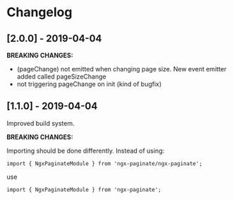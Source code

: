 # Changelog

## [2.0.0] - 2019-04-04

**BREAKING CHANGES:**

* (pageChange) not emitted when changing page size. New event emitter added called pageSizeChange
* not triggering pageChange on init (kind of bugfix)

## [1.1.0] - 2019-04-04

Improved build system.

**BREAKING CHANGES:**

Importing should be done differently. Instead of using:

```TS
import { NgxPaginateModule } from 'ngx-paginate/ngx-paginate';
```
use
```TS
import { NgxPaginateModule } from 'ngx-paginate';
```

